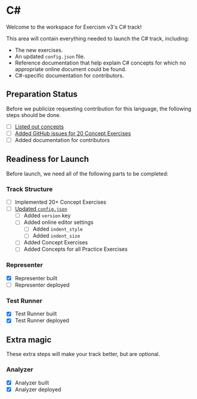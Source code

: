 # C&#35;

Welcome to the workspace for Exercism v3's C# track!

This area will contain everything needed to launch the C# track, including:

- The new exercises.
- An updated `config.json` file.
- Reference documentation that help explain C# concepts for which no appropriate online document could be found.
- C#-specific documentation for contributors.

## Preparation Status

Before we publicize requesting contribution for this language, the following steps should be done.

- [ ] [Listed out concepts](../../docs/maintainers/determining-concepts.md)
- [ ] [Added GitHub issues for 20 Concept Exercises](../../docs/maintainers/writing-a-concept-exercise-github-issue.md)
- [ ] Added documentation for contributors

## Readiness for Launch

Before launch, we need all of the following parts to be completed:

### Track Structure

- [ ] Implemented 20+ Concept Exercises
- [ ] [Updated `config.json`](../docs/maintainers/README.md#migrating-your-configjson-files)
  - [ ] Added `version` key
  - [ ] Added online editor settings
    - [ ] Added `indent_style`
    - [ ] Added `indent_size`
  - [ ] Added Concept Exercises
  - [ ] Added Concepts for all Practice Exercises

### Representer

- [x] Representer built
- [ ] Representer deployed

### Test Runner

- [x] Test Runner built
- [x] Test Runner deployed

## Extra magic

These extra steps will make your track better, but are optional.

### Analyzer

- [x] Analyzer built
- [x] Analyzer deployed
